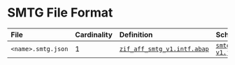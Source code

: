 # SMTG File Format

File | Cardinality | Definition | Schema | Example
:--- | :--- | :--- | :--- | :---
`<name>.smtg.json` | 1 | [`zif_aff_smtg_v1.intf.abap`](./type/zif_aff_smtg_v1.intf.abap) | [`smtg-v1.json`](./smtg-v1.json)
